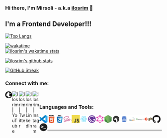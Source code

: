 ### Hi there, I'm Mirsoli - a.k.a [ilosrim][website] 👋


## I'm a Frontend Developer!!!

[![Top Langs](https://github-readme-stats.vercel.app/api/top-langs/?username=ilosrim&theme=github_dark&show_icons=true)](https://github.com/ilosrim/) 

[![wakatime](https://wakatime.com/badge/user/2a073cc4-52af-4e89-b252-7f90ce7822a9.svg)](https://wakatime.com/@2a073cc4-52af-4e89-b252-7f90ce7822a9) <br />
[![ilosrim's wakatime stats](https://github-readme-stats.vercel.app/api/wakatime?username=ilosrim&theme=github_dark&layout=compact)](https://wakatime.com/@ilosrim)

[![ilosrim's github stats](https://github-readme-stats.vercel.app/api?username=ilosrim&theme=github_dark&show_icons=true)](https://github.com/ilosrim/)
<!-- Readme Docs: https://github.com/anuraghazra/github-readme-stats -->

[![GitHub Streak](https://github-readme-streak-stats.herokuapp.com?user=ilosrim&theme=tokyonight_duo&hide_border=true)](https://git.io/streak-stats)
<!-- https://github.com/denvercoder1/github-readme-streak-stats -->

### Connect with me:

[<img align="left" alt="ilosrim.com" width="22px" src="https://raw.githubusercontent.com/iconic/open-iconic/master/svg/globe.svg" />][website]
[<img align="left" alt="ilosrim | YouTube" width="22px" src="https://cdn.jsdelivr.net/npm/simple-icons@v3/icons/youtube.svg" />][youtube]
[<img align="left" alt="ilosrim | Twitter" width="22px" src="https://cdn.jsdelivr.net/npm/simple-icons@v3/icons/twitter.svg" />][twitter]
[<img align="left" alt="ilosrim | LinkedIn" width="22px" src="https://cdn.jsdelivr.net/npm/simple-icons@v3/icons/linkedin.svg" />][linkedin]
[<img align="left" alt="ilosrim | Instagram" width="22px" src="https://cdn.jsdelivr.net/npm/simple-icons@v3/icons/instagram.svg" />][instagram]

<br />

### Languages and Tools:

[<img align="left" alt="Visual Studio Code" width="26px" src="https://raw.githubusercontent.com/github/explore/80688e429a7d4ef2fca1e82350fe8e3517d3494d/topics/visual-studio-code/visual-studio-code.png" />][webdevplaylist]
[<img align="left" alt="HTML5" width="26px" src="https://raw.githubusercontent.com/github/explore/80688e429a7d4ef2fca1e82350fe8e3517d3494d/topics/html/html.png" />][webdevplaylist]
[<img align="left" alt="CSS3" width="26px" src="https://raw.githubusercontent.com/github/explore/80688e429a7d4ef2fca1e82350fe8e3517d3494d/topics/css/css.png" />][cssplaylist]
[<img align="left" alt="Sass" width="26px" src="https://raw.githubusercontent.com/github/explore/80688e429a7d4ef2fca1e82350fe8e3517d3494d/topics/sass/sass.png" />][cssplaylist]
[<img align="left" alt="JavaScript" width="26px" src="https://raw.githubusercontent.com/github/explore/80688e429a7d4ef2fca1e82350fe8e3517d3494d/topics/javascript/javascript.png" />][jsplaylist]
[<img align="left" alt="React" width="26px" src="https://raw.githubusercontent.com/github/explore/80688e429a7d4ef2fca1e82350fe8e3517d3494d/topics/react/react.png" />][reactplaylist]
[<img align="left" alt="Gatsby" width="26px" src="https://raw.githubusercontent.com/github/explore/e94815998e4e0713912fed477a1f346ec04c3da2/topics/gatsby/gatsby.png" />][webdevplaylist]
[<img align="left" alt="GraphQL" width="26px" src="https://raw.githubusercontent.com/github/explore/80688e429a7d4ef2fca1e82350fe8e3517d3494d/topics/graphql/graphql.png" />][webdevplaylist]
[<img align="left" alt="Node.js" width="26px" src="https://raw.githubusercontent.com/github/explore/80688e429a7d4ef2fca1e82350fe8e3517d3494d/topics/nodejs/nodejs.png" />][webdevplaylist]
[<img align="left" alt="Deno" width="26px" src="https://raw.githubusercontent.com/github/explore/361e2821e2dea67711cde99c9c40ed357061cf27/topics/deno/deno.png" />][webdevplaylist]
[<img align="left" alt="SQL" width="26px" src="https://raw.githubusercontent.com/github/explore/80688e429a7d4ef2fca1e82350fe8e3517d3494d/topics/sql/sql.png" />][webdevplaylist]
[<img align="left" alt="MySQL" width="26px" src="https://raw.githubusercontent.com/github/explore/80688e429a7d4ef2fca1e82350fe8e3517d3494d/topics/mysql/mysql.png" />][webdevplaylist]
[<img align="left" alt="MongoDB" width="26px" src="https://raw.githubusercontent.com/github/explore/80688e429a7d4ef2fca1e82350fe8e3517d3494d/topics/mongodb/mongodb.png" />][webdevplaylist]
[<img align="left" alt="Git" width="26px" src="https://raw.githubusercontent.com/github/explore/80688e429a7d4ef2fca1e82350fe8e3517d3494d/topics/git/git.png" />][webdevplaylist]
[<img align="left" alt="GitHub" width="26px" src="https://raw.githubusercontent.com/github/explore/78df643247d429f6cc873026c0622819ad797942/topics/github/github.png" />][webdevplaylist]
[<img align="left" alt="Terminal" width="26px" src="https://raw.githubusercontent.com/github/explore/80688e429a7d4ef2fca1e82350fe8e3517d3494d/topics/terminal/terminal.png" />][webdevplaylist]

<br />
<br />

---


[website]: https://ilosrim.netlify.app/
[course]: https://www.youtube.com/channel/UCNEZD1V6QMo1h1wEi7JVzug
[twitter]: https://twitter.com/ilosrim
[youtube]: https://www.youtube.com/channel/UCNEZD1V6QMo1h1wEi7JVzug
[instagram]: https://instagram.com/ilosrim
[linkedin]: https://linkedin.com/in/ilosrim
[webdevplaylist]: https://www.youtube.com/channel/UCNEZD1V6QMo1h1wEi7JVzug
[jsplaylist]: https://www.youtube.com/channel/UCNEZD1V6QMo1h1wEi7JVzug
[cssplaylist]: https://www.youtube.com/channel/UCNEZD1V6QMo1h1wEi7JVzug
[reactplaylist]: https://www.youtube.com/channel/UCNEZD1V6QMo1h1wEi7JVzug
